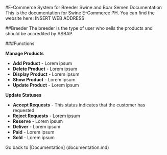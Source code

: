 #E-Commerce System for Breeder Swine and Boar Semen Documentation
This is the documentation for Swine E-Commerce PH. You can find the website here: INSERT WEB ADDRESS

##Breeder
The breeder is the type of user who sells the products and should be accredited by ASBAP.

###Functions

**Manage Products**
  *  **Add Product** - Lorem ipsum
  *  **Delete Product** - Lorem ipsum
  *  **Display Product** - Lorem ipsum
  *  **Show Product** - Lorem ipsum
  *  **Update Product** - Lorem ipsum

**Update Statuses**
   * **Accept Requests** - This status indicates that the customer has requested 
   * **Reject Requests** - Lorem ipsum
   * **Reserve** - Lorem ipsum
   * **Deliver** - Lorem ipsum
   * **Paid** - Lorem ipsum
   * **Sold** - Lorem ipsum


Go back to [Documentation] (documentation.md)
